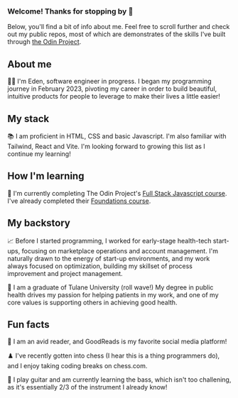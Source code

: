 ### Welcome! Thanks for stopping by 👋

Below, you'll find a bit of info about me. Feel free to scroll further and check out my public repos, most of which are demonstrates of the skills I've built through <a href="https://www.theodinproject.com/">the Odin Project</a>.

## About me

👩‍💻 I'm Eden, software engineer in progress. I began my programming journey in February 2023, pivoting my career in order to build beautiful, intuitive products for people to leverage to make their lives a little easier!

## My stack

📚 I am proficient in HTML, CSS and basic Javascript. I'm also familiar with Tailwind, React and Vite. I'm looking forward to growing this list as I continue my learning!

## How I'm learning

📓 I'm currently completing The Odin Project's <a href="https://www.theodinproject.com/paths/full-stack-javascript">Full Stack Javascript course</a>. I've already completed their <a href="https://www.theodinproject.com/paths/foundations/courses/foundations">Foundations course</a>.

## My backstory

📈 Before I started programming, I worked for early-stage health-tech start-ups, focusing on marketplace operations and account management. I'm naturally drawn to the energy of start-up environments, and my work always focused on optimization, building my skillset of process improvement and project management.

🌊 I am a graduate of Tulane University (roll wave!) My degree in public health drives my passion for helping patients in my work, and one of my core values is supporting others in achieving good health.

## Fun facts

📖 I am an avid reader, and GoodReads is my favorite social media platform!

♟️ I've recently gotten into chess (I hear this is a thing programmers do), and I enjoy taking coding breaks on chess.com.

🎸 I play guitar and am currently learning the bass, which isn't too challening, as it's essentially 2/3 of the instrument I already know!

<!--
**edensalt/edensalt** is a ✨ _special_ ✨ repository because its `README.md` (this file) appears on your GitHub profile.

Here are some ideas to get you started:

- 🔭 I’m currently working on ...
- 🌱 I’m currently learning ...
- 👯 I’m looking to collaborate on ...
- 🤔 I’m looking for help with ...
- 💬 Ask me about ...
- 📫 How to reach me: ...
- 😄 Pronouns: ...
- ⚡ Fun fact: ...
-->
